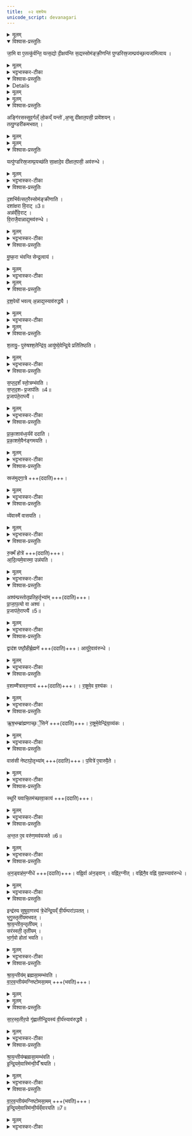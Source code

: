```yaml
---
title:  ०२ दशपेयः
unicode_script: devanagari
---
```



<details><summary>मूलम्</summary>

जा॒मि वा ए॒तत्कु॑र्वन्ति ।  
यत्स॒द्यो दी॒क्षय॑न्ति स॒द्यस्सोम॑ङ्क्री॒णन्ति॑ ।  
पु॒ण्ड॒रि॒स्र॒जाम्प्रय॑च्छ॒त्यजा॑मित्वाय ।  
</details>

<details open><summary>विश्वास-प्रस्तुतिः</summary>

जा॒मि वा ए॒तत्कु॑र्वन्ति॒ यत्स॒द्यो दी॒क्षय॑न्ति स॒द्यस्सोम॑ङ्क्री॒णन्ति॑ पुण्डरिस्र॒जाम्प्रय॑च्छ॒त्यजा॑मित्वाय ।  
</details>

<details><summary>मूलम्</summary>

जा॒मि वा ए॒तत्कु॑र्वन्ति॒ यत्स॒द्यो दी॒क्षय॑न्ति स॒द्यस्सोम॑ङ्क्री॒णन्ति॑ पुण्डरिस्र॒जाम्प्रय॑च्छ॒त्यजा॑मित्वाय ।  
</details>

<details><summary>भट्टभास्कर-टीका</summary>

1 जामि वा इत्यादि ॥ दशपेयमधिकृत्योच्यते ।  
</details>

<details open><summary>विश्वास-प्रस्तुतिः</summary>


<details>
</details>

<details><summary>मूलम्</summary>


<details>
</details>

<summary>भट्टभास्कर-टीका</summary>

यत् सद्यः समान एकस्मिन्नहनि दीक्षयन्ति सोमं च क्रीणन्ति अध्वर्यवः एतज्जामि पुनरुक्तमिव आलस्यजननं कुर्वन्ति । तत्परिहारार्थं मध्ये अपोदीक्षायाः स्थाने पुण्डरिस्रजां पुण्डरीकस्रजं द्वादशपुण्डरीकां यजमानाय प्रयच्छति यजमानशरीरे प्रमुञ्चति । तेनास्य जामित्वं निवर्तते ।  
</details>


<details><summary>मूलम्</summary>

अङ्गि॑रसस्सुव॒र्गल्ँ लो॒कय्ँ यन्तः॑ ।  
अ॒प्सु दी॑क्षात॒पसी॒ प्रावे॑शयन् ।  
</details>

<details open><summary>विश्वास-प्रस्तुतिः</summary>

अङ्गि॑रसस्सुव॒र्गल्ँ लो॒कय्ँ यन्तो॑ ,अ॒प्सु दी॑क्षात॒पसी॒ प्रावे॑शयन् ।  
तत्पु॒ण्डरी॑कमभवत् ।  
</details>

<details><summary>मूलम्</summary>

अङ्गि॑रसस्सुव॒र्गल्ँ लो॒कय्ँ यन्तो॑ ,अ॒प्सु दी॑क्षात॒पसी॒ प्रावे॑शयन् ।  
तत्पु॒ण्डरी॑कमभवत् ।  
</details>


<details><summary>मूलम्</summary>

यत्पु॑ण्डरिस्र॒जाम्प्र॒यच्छ॑ति ।
सा॒क्षादे॒व दी॑क्षात॒पसी॒ अव॑रुन्धे ।  
</details>

<details open><summary>विश्वास-प्रस्तुतिः</summary>

यत्पु॑ण्डरिस्र॒जाम्प्र॒यच्छ॑ति सा॒क्षादे॒व दी॑क्षात॒पसी॒ अव॑रुन्धे ।  
</details>

<details><summary>मूलम्</summary>

यत्पु॑ण्डरिस्र॒जाम्प्र॒यच्छ॑ति सा॒क्षादे॒व दी॑क्षात॒पसी॒ अव॑रुन्धे ।  
</details>

<details><summary>भट्टभास्कर-टीका</summary>

अङ्गिरस इत्यादि । गतम् ॥
</details>

<details open><summary>विश्वास-प्रस्तुतिः</summary>

द॒शभि॑र्वत्सत॒रैस्सोम॑ङ्क्रीणाति ।  
दशा॑क्षरा वि॒राट् ॥3॥  
अन्न॑व्ँवि॒राट् ।  
वि॒राजै॒वान्नाद्य॒मव॑रुन्धे ।  
</details>

<details><summary>मूलम्</summary>

द॒शभि॑र्वत्सत॒रैस्सोम॑ङ्क्रीणाति ।  
दशा॑क्षरा वि॒राट् ॥3॥  
अन्न॑व्ँवि॒राट् ।  
वि॒राजै॒वान्नाद्य॒मव॑रुन्धे ।  
</details>

<details><summary>भट्टभास्कर-टीका</summary>

2 दशभिरित्यादि ॥ पूर्वमेव क्रीतं पुरोहितगृहे निहितं सोमं विक्रयिणे प्रदाय दशभिर्वत्सतरैः क्रीणाति ।  
द्वितीयं वयः प्राप्ताः वत्सा वत्सतराः । 'वत्सोक्षाश्व'इति ष्टरच् । गतमन्यत् ।  
</details>

<details open><summary>विश्वास-प्रस्तुतिः</summary>

मु॒ष्क॒रा भ॑वन्ति सेन्द्र॒त्वाय॑ ।  
</details>

<details><summary>मूलम्</summary>

मु॒ष्क॒रा भ॑वन्ति सेन्द्र॒त्वाय॑ ।  
</details>

<details><summary>भट्टभास्कर-टीका</summary>

मुष्करा इति । मुष्कवन्तः वृषणवन्तो महावीर्याः एकहायनाः ॥
</details>


<details><summary>मूलम्</summary>

द॒श॒पेयो॑ भवति ।  
अ॒न्नाद्य॒स्याव॑रुद्ध्यै ।  
</details>

<details open><summary>विश्वास-प्रस्तुतिः</summary>

द॒श॒पेयो॑ भवत्य् अ॒न्नाद्य॒स्याव॑रुद्ध्यै ।  
</details>

<details><summary>मूलम्</summary>

द॒श॒पेयो॑ भवत्य् अ॒न्नाद्य॒स्याव॑रुद्ध्यै ।  
</details>

<details><summary>भट्टभास्कर-टीका</summary>

3 दशपेय इति ॥ एकैकस्मिन् चमसे दशदश ब्राह्मणा यस्मिन् सोमं पिबन्ति स दशपेयः । अधिकरणे यत् । कृदुत्तरपदप्रकृतिस्वरत्वम् । सप्तपर्णादिवत् वीप्सानिवृत्त्वर्थविशेषलाभः । विराट्संङ्ख्यान्वयादन्नाद्यलाभः ॥
श॒तम्ब्रा॑ह्म॒णाᳶ पि॑बन्ति ।  
</details>


<details><summary>मूलम्</summary>

श॒तायु॒ᳶ पुरु॑षश्श॒तेन्द्रि॑यः ।  
आयु॑ष्ये॒वेन्द्रि॒ये प्रति॑तिष्ठति ।  
</details>

<details open><summary>विश्वास-प्रस्तुतिः</summary>

श॒तायु॒ᳶ पुरु॑षश्श॒तेन्द्रि॑य॒ आयु॑ष्ये॒वेन्द्रि॒ये प्रति॑तिष्ठति ।  
</details>

<details><summary>मूलम्</summary>

श॒तायु॒ᳶ पुरु॑षश्श॒तेन्द्रि॑य॒ आयु॑ष्ये॒वेन्द्रि॒ये प्रति॑तिष्ठति ।  
</details>

<details><summary>भट्टभास्कर-टीका</summary>

4 शतमिति ॥ ब्राह्मणग्रहणमवशिष्टपरिग्रहार्थं षोडशभिः ऋत्विग्भिः सहान्ये चतुरशीतिः ॥
</details>

<details open><summary>विश्वास-प्रस्तुतिः</summary>

स॒प्त॒द॒शँ स्तो॒त्रम्भ॑वति ।  
स॒प्त॒द॒शᳶ प्र॒जाप॑तिः ॥4॥  
प्र॒जाप॑ते॒राप्त्यै॑ ।  
</details>

<details><summary>मूलम्</summary>

स॒प्त॒द॒शँ स्तो॒त्रम्भ॑वति ।  
स॒प्त॒द॒शᳶ प्र॒जाप॑तिः ॥4॥  
प्र॒जाप॑ते॒राप्त्यै॑ ।  
</details>

<details><summary>भट्टभास्कर-टीका</summary>

5 सप्तदशमिति ॥ सप्तदशस्तोत्रीयः सर्वस्तोमो भवति । सप्तदशः प्रजापतिः (षोडशभिर्विकारैः सदस्यश्च) सप्तदशाक्षरत्वात् ॥
</details>

<details open><summary>विश्वास-प्रस्तुतिः</summary>

प्रा॒का॒शाव॑ध्व॒र्यवे॑ ददाति ।  
प्र॒का॒शमे॒वैन॑ङ्गमयति ।  
</details>

<details><summary>मूलम्</summary>

प्रा॒का॒शाव॑ध्व॒र्यवे॑ ददाति ।  
प्र॒का॒शमे॒वैन॑ङ्गमयति ।  
</details>

<details><summary>भट्टभास्कर-टीका</summary>

6 प्राकाशौ आदर्शौ आदर्शेन प्रकाशं गमयत्येनम् ॥ आदर्शं हि प्राप्यं सर्वं प्रकाशयति इति ।  
</details>

<details open><summary>विश्वास-प्रस्तुतिः</summary>

स्रज॑मुद्गा॒त्रे +++(ददाति)+++।  
</details>

<details><summary>मूलम्</summary>

स्रज॑मुद्गा॒त्रे +++(ददाति)+++।  
</details>

<details><summary>भट्टभास्कर-टीका</summary>

स्रजं हिरण्यमालाम् ।  
</details>

<details open><summary>विश्वास-प्रस्तुतिः</summary>

व्ये॑वास्मै॑ वासयति ।  
</details>

<details><summary>मूलम्</summary>

व्ये॑वास्मै॑ वासयति ।  
</details>

<details><summary>भट्टभास्कर-टीका</summary>

इयमस्मै विवासयति व्युष्टिं करोति । यद्वा - सामर्थ्यादस्य श्रीर्व्युच्छति हिरण्यलाभात् । रुक्मं रुचकं, हिरण्यमिति केचित् ।  
</details>

<details open><summary>विश्वास-प्रस्तुतिः</summary>

रु॒क्मँ होत्रे॑ +++(ददाति)+++।  
आ॒दि॒त्यमे॒वास्मा॒ उन्न॑यति ।  
</details>

<details><summary>मूलम्</summary>

रु॒क्मँ होत्रे॑ +++(ददाति)+++।  
आ॒दि॒त्यमे॒वास्मा॒ उन्न॑यति ।  
</details>

<details><summary>भट्टभास्कर-टीका</summary>

अस्मै आदित्यमुन्नयति उत्कृष्टोदयं करोति । अवितथोदयमभीष्टसंपत्त्या करोति ।  
</details>

<details open><summary>विश्वास-प्रस्तुतिः</summary>

अश्व॑म्प्रस्तोतृप्रतिह॒र्तृभ्या॑म् +++(ददाति)+++।  
प्रा॒जा॒प॒त्यो वा अश्वः॑ ।  
प्र॒जाप॑ते॒राप्त्यै॑ ॥5॥  
</details>

<details><summary>मूलम्</summary>

अश्व॑म्प्रस्तोतृप्रतिह॒र्तृभ्या॑म् +++(ददाति)+++।  
प्रा॒जा॒प॒त्यो वा अश्वः॑ ।  
प्र॒जाप॑ते॒राप्त्यै॑ ॥5॥  
</details>

<details><summary>भट्टभास्कर-टीका</summary>

गतं परम् ।  
</details>

<details open><summary>विश्वास-प्रस्तुतिः</summary>

द्वाद॑श पष्ठौ॒हीर्ब्र॒ह्मणे॑ +++(ददाति)+++।
आयु॑रे॒वाव॑रुन्धे ।
</details>

<details><summary>मूलम्</summary>

द्वाद॑श पष्ठौ॒हीर्ब्र॒ह्मणे॑ +++(ददाति)+++।
आयु॑रे॒वाव॑रुन्धे ।
</details>

<details><summary>भट्टभास्कर-टीका</summary>

पष्ठौही चतुर्वर्षा स्त्रीगवी । 'वहश्च'इति ण्विः । 'वाहः'इति ङीष् ऊठ्च । 'एत्येधत्यूठ्सु'इति वृद्धिः । तासां तरुणत्वादायुर्लाभः ।  
</details>

<details open><summary>विश्वास-प्रस्तुतिः</summary>

व॒शाम्मै॑त्रावरु॒णाय॑ +++(ददाति)+++। ।
रा॒ष्ट्रमे॒व व॒श्य॑कः ।
</details>

<details><summary>मूलम्</summary>

व॒शाम्मै॑त्रावरु॒णाय॑ +++(ददाति)+++। ।
रा॒ष्ट्रमे॒व व॒श्य॑कः ।
</details>

<details><summary>भट्टभास्कर-टीका</summary>

वशा वन्ध्या राष्ट्रं वशि वश्यं करोति । वशाया वश्यत्वात् ।
</details>

<details open><summary>विश्वास-प्रस्तुतिः</summary>

ऋ॒ष॒भम्ब्रा॑ह्मणाच्छ॒ँ॒सिने॑ +++(ददाति)+++।
रा॒ष्ट्रमे॒वेन्द्रि॑या॒व्य॑कः ।
</details>

<details><summary>मूलम्</summary>

ऋ॒ष॒भम्ब्रा॑ह्मणाच्छ॒ँ॒सिने॑ +++(ददाति)+++।
रा॒ष्ट्रमे॒वेन्द्रि॑या॒व्य॑कः ।
</details>

<details><summary>भट्टभास्कर-टीका</summary>

ऋषभः । खेलनगतिस्सेक्ता । राष्ट्रमिन्द्रियवत्करोति ।  
</details>

<details open><summary>विश्वास-प्रस्तुतिः</summary>

वास॑सी नेष्टापो॒तृभ्या॑म् +++(ददाति)+++।
प॒वित्रे॑ ए॒वास्यै॒ते ।
</details>

<details><summary>मूलम्</summary>

वास॑सी नेष्टापो॒तृभ्या॑म् +++(ददाति)+++।
प॒वित्रे॑ ए॒वास्यै॒ते ।
</details>

<details><summary>भट्टभास्कर-टीका</summary>

पवित्रे इति । अस्यैव यजमानस्य एते पवित्रे सोमदशापवित्रस्थानीये भवतः ।  
</details>

<details open><summary>विश्वास-प्रस्तुतिः</summary>

स्थूरि॑ यवाचि॒तम॑च्छावा॒काय॑ +++(ददाति)+++।
</details>

<details><summary>मूलम्</summary>

स्थूरि॑ यवाचि॒तम॑च्छावा॒काय॑ +++(ददाति)+++।
</details>

<details><summary>भट्टभास्कर-टीका</summary>

स्थूरि यवाचितमिति । स्थूरिः पृष्ठवाहकः तत्साधर्म्यादेकगोयुक्तं शकटमुच्यते । तत् यवाचितं यवभारसहितम् ।
</details>

<details open><summary>विश्वास-प्रस्तुतिः</summary>

अ॒न्त॒त ए॒व वरु॑ण॒मव॑यजते ॥6॥  
</details>

<details><summary>मूलम्</summary>

अ॒न्त॒त ए॒व वरु॑ण॒मव॑यजते ॥6॥  
</details>

<details><summary>भट्टभास्कर-टीका</summary>

वरुणमन्ततः अवयजते । निवर्तयति । यवसम्बन्धित्वान् वरुणस्य 'अनड्वान् अनोवहनसमर्थः, व्रीह्यादेर्वोढा ।  
</details>

<details open><summary>विश्वास-प्रस्तुतिः</summary>

अ॒न॒ड्वाह॑म॒ग्नीधे॑ +++(ददाति)+++।
वह्नि॒र्वा अ॑न॒ड्वान् ।
वह्नि॑र॒ग्नीत् ।
वह्नि॑नै॒व वह्नि॑ य॒ज्ञस्याव॑रुन्धे ।
</details>

<details><summary>मूलम्</summary>

अ॒न॒ड्वाह॑म॒ग्नीधे॑ +++(ददाति)+++।
वह्नि॒र्वा अ॑न॒ड्वान् ।
वह्नि॑र॒ग्नीत् ।
वह्नि॑नै॒व वह्नि॑ य॒ज्ञस्याव॑रुन्धे ।
</details>

<details><summary>भट्टभास्कर-टीका</summary>

अग्नीत् यज्ञस्य । ततश्च(वोढ्रा) वोढुर्योगाद्यज्ञस्य लाभाद्यर्थं भवति ॥
</details>

<details open><summary>विश्वास-प्रस्तुतिः</summary>

इन्द्र॑स्य सुषुवा॒णस्य॑ त्रे॒धेन्द्रि॒यव्ँ वी॒र्य॑म्परा॑ऽपतत् ।  
भृगु॒स्तृती॑यमभवत् ।  
श्रा॒य॒न्तीय॒न्तृती॑यम् ।  
सर॑स्वती॒ तृती॑यम् ।  
भा॒र्ग॒वो होता॑ भवति ।  
</details>

<details><summary>मूलम्</summary>

इन्द्र॑स्य सुषुवा॒णस्य॑ त्रे॒धेन्द्रि॒यव्ँ वी॒र्य॑म्परा॑ऽपतत् ।  
भृगु॒स्तृती॑यमभवत् ।  
श्रा॒य॒न्तीय॒न्तृती॑यम् ।  
सर॑स्वती॒ तृती॑यम् ।  
भा॒र्ग॒वो होता॑ भवति ।  
</details>

<details><summary>भट्टभास्कर-टीका</summary>

7 इन्द्रस्येत्यादि ॥ अनेनेष्ट्वा ईश्वरसंपन्नस्येन्द्रस्य इन्द्रियं वीर्यं च त्रेधा पराऽपतत् भृगुः ।  
</details>

<details open><summary>विश्वास-प्रस्तुतिः</summary>

श्रा॒य॒न्तीय॑म् ब्रह्मसा॒मम्भ॑वति ।  
वा॒र॒व॒न्तीय॑मग्निष्टोमसा॒मम् +++(भवति)+++।  
</details>

<details><summary>मूलम्</summary>

श्रा॒य॒न्तीय॑म् ब्रह्मसा॒मम्भ॑वति ।  
वा॒र॒व॒न्तीय॑मग्निष्टोमसा॒मम् +++(भवति)+++।  
</details>


<details><summary>मूलम्</summary>

सा॒र॒स्व॒तीर॒पो गृ॑ह्णाति ।  
इ॒न्द्रि॒यस्य॑ वी॒र्य॑स्याव॑रुद्ध्यै ।  
</details>

<details open><summary>विश्वास-प्रस्तुतिः</summary>

सा॒र॒स्व॒तीर॒पो गृ॑ह्णातीन्द्रि॒यस्य॑ वी॒र्य॑स्याव॑रुद्ध्यै ।  
</details>

<details><summary>मूलम्</summary>

सा॒र॒स्व॒तीर॒पो गृ॑ह्णातीन्द्रि॒यस्य॑ वी॒र्य॑स्याव॑रुद्ध्यै ।  
</details>

<details><summary>भट्टभास्कर-टीका</summary>

श्रायन्तिशब्दोऽस्मिन्नस्तीति श्रायन्तीयं साम । 'मतौच्छस्सूक्तसाम्नोः'इति छः । सः श्रयति न पतति ।  
</details>

<details open><summary>विश्वास-प्रस्तुतिः</summary>

श्रा॒य॒न्तीय॑म्ब्रह्मसा॒मम्भ॑वति ।  
इ॒न्द्रि॒यमे॒वास्मि॑न्वी॒र्यँ॑ श्रयति ।  
</details>

<details><summary>मूलम्</summary>

श्रा॒य॒न्तीय॑म्ब्रह्मसा॒मम्भ॑वति ।  
इ॒न्द्रि॒यमे॒वास्मि॑न्वी॒र्यँ॑ श्रयति ।  
</details>

<details><summary>भट्टभास्कर-टीका</summary>

वारवन्तीयं 'अश्वं नत्वा वा वारवन्तम्' इत्यस्यामृचि कर्तव्यम् । पूर्ववच्छः ।
</details>

<details open><summary>विश्वास-प्रस्तुतिः</summary>

वा॒र॒व॒न्तीय॑मग्निष्टोमसा॒मम् +++(भवति)+++।  
इ॒न्द्रि॒यमे॒वास्मि॑न्वी॒र्य॑व्ँवारयति ॥7॥  
</details>

<details><summary>मूलम्</summary>

वा॒र॒व॒न्तीय॑मग्निष्टोमसा॒मम् +++(भवति)+++।  
इ॒न्द्रि॒यमे॒वास्मि॑न्वी॒र्य॑व्ँवारयति ॥7॥  
</details>

<details><summary>भट्टभास्कर-टीका</summary>

अग्निष्टोमसामम् । पूर्ववदम् समासान्तः । दशपेयोऽयं अग्निष्टोमसंस्थः । येन सन्तिष्ठते तदग्निष्टोमः । इन्द्रियादिकमस्मिन् वारयति यथा न परापतति तथा ततो निवार्य अस्मिन् स्थापयति ॥

इति अष्टमे द्वितोयोऽनुवाकः ॥  

</details>

